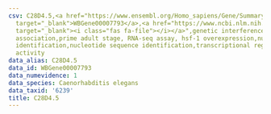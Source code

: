 ```yaml
---
csv: C28D4.5,<a href="https://www.ensembl.org/Homo_sapiens/Gene/Summary?db=core;g=WBGene00007793"
  target="_blank">WBGene00007793</a>,<a href="https://www.ncbi.nlm.nih.gov/pubmed/30894454"
  target="_blank"><i class="fas fa-file"></i></a>",genetic interference,functional
  association,prime adult stage, RNA-seq assay, hsf-1 overexpression,nucleotide sequence
  identification,nucleotide sequence identification,transcriptional regulation,up-regulates
  activity
data_alias: C28D4.5
data_id: WBGene00007793
data_numevidence: 1
data_species: Caenorhabditis elegans
data_taxid: '6239'
title: C28D4.5
---
```

